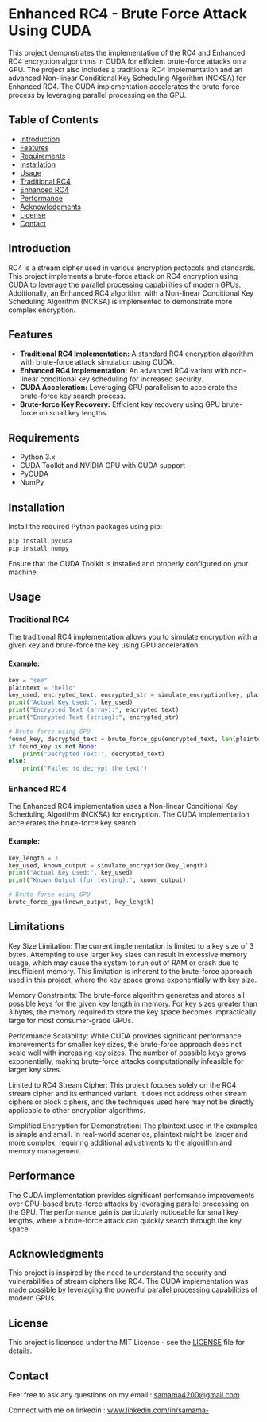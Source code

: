 # Enhanced RC4 - Brute Force Attack Using CUDA

This project demonstrates the implementation of the RC4 and Enhanced RC4 encryption algorithms in CUDA for efficient brute-force attacks on a GPU. The project also includes a traditional RC4 implementation and an advanced Non-linear Conditional Key Scheduling Algorithm (NCKSA) for Enhanced RC4. The CUDA implementation accelerates the brute-force process by leveraging parallel processing on the GPU.

## Table of Contents

- [Introduction](#introduction)
- [Features](#features)
- [Requirements](#requirements)
- [Installation](#installation)
- [Usage](#usage)
- [Traditional RC4](#traditional-rc4)
- [Enhanced RC4](#enhanced-rc4)
- [Performance](#performance)
- [Acknowledgments](#acknowledgments)
- [License](#license)
- [Contact](#contact)

## Introduction

RC4 is a stream cipher used in various encryption protocols and standards. This project implements a brute-force attack on RC4 encryption using CUDA to leverage the parallel processing capabilities of modern GPUs. Additionally, an Enhanced RC4 algorithm with a Non-linear Conditional Key Scheduling Algorithm (NCKSA) is implemented to demonstrate more complex encryption.

## Features

- **Traditional RC4 Implementation:** A standard RC4 encryption algorithm with brute-force attack simulation using CUDA.
- **Enhanced RC4 Implementation:** An advanced RC4 variant with non-linear conditional key scheduling for increased security.
- **CUDA Acceleration:** Leveraging GPU parallelism to accelerate the brute-force key search process.
- **Brute-force Key Recovery:** Efficient key recovery using GPU brute-force on small key lengths.

## Requirements

- Python 3.x
- CUDA Toolkit and NVIDIA GPU with CUDA support
- PyCUDA
- NumPy

## Installation

Install the required Python packages using pip:

```bash
pip install pycuda
pip install numpy
```

Ensure that the CUDA Toolkit is installed and properly configured on your machine.

## Usage

### Traditional RC4

The traditional RC4 implementation allows you to simulate encryption with a given key and brute-force the key using GPU acceleration.

#### Example:

```python
key = "see"
plaintext = "hello"
key_used, encrypted_text, encrypted_str = simulate_encryption(key, plaintext)
print("Actual Key Used:", key_used)
print("Encrypted Text (array):", encrypted_text)
print("Encrypted Text (string):", encrypted_str)

# Brute force using GPU
found_key, decrypted_text = brute_force_gpu(encrypted_text, len(plaintext), len(key), plaintext)
if found_key is not None:
    print("Decrypted Text:", decrypted_text)
else:
    print("Failed to decrypt the text")
```

### Enhanced RC4

The Enhanced RC4 implementation uses a Non-linear Conditional Key Scheduling Algorithm (NCKSA) for encryption. The CUDA implementation accelerates the brute-force key search.

#### Example:

```python
key_length = 3
key_used, known_output = simulate_encryption(key_length)
print("Actual Key Used:", key_used)
print("Known Output (for testing):", known_output)

# Brute force using GPU
brute_force_gpu(known_output, key_length)
```

## Limitations

Key Size Limitation: The current implementation is limited to a key size of 3 bytes. Attempting to use larger key sizes can result in excessive memory usage, which may cause the system to run out of RAM or crash due to insufficient memory. This limitation is inherent to the brute-force approach used in this project, where the key space grows exponentially with key size.

Memory Constraints: The brute-force algorithm generates and stores all possible keys for the given key length in memory. For key sizes greater than 3 bytes, the memory required to store the key space becomes impractically large for most consumer-grade GPUs.

Performance Scalability: While CUDA provides significant performance improvements for smaller key sizes, the brute-force approach does not scale well with increasing key sizes. The number of possible keys grows exponentially, making brute-force attacks computationally infeasible for larger key sizes.

Limited to RC4 Stream Cipher: This project focuses solely on the RC4 stream cipher and its enhanced variant. It does not address other stream ciphers or block ciphers, and the techniques used here may not be directly applicable to other encryption algorithms.

Simplified Encryption for Demonstration: The plaintext used in the examples is simple and small. In real-world scenarios, plaintext might be larger and more complex, requiring additional adjustments to the algorithm and memory management.

## Performance

The CUDA implementation provides significant performance improvements over CPU-based brute-force attacks by leveraging parallel processing on the GPU. The performance gain is particularly noticeable for small key lengths, where a brute-force attack can quickly search through the key space.

## Acknowledgments

This project is inspired by the need to understand the security and vulnerabilities of stream ciphers like RC4. The CUDA implementation was made possible by leveraging the powerful parallel processing capabilities of modern GPUs.

## License

This project is licensed under the MIT License - see the [LICENSE](LICENSE) file for details.

## Contact

Feel free to ask any questions on my email : samama4200@gmail.com

Connect with me on linkedin : www.linkedin.com/in/samama-


